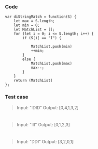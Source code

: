 ### Code
```
var diStringMatch = function(S) {
    let max = S.length;
    let min = 0;
    let MatchList = [];
    for (let i = 0; i <= S.length; i++) {
        if (S[i] == "I") {
            
            MatchList.push(min)
            ++min;
        }
        else {
            MatchList.push(max)
            max--;
        }
    }
    return (MatchList)
};
```
### Test case

> Input: "IDID"
> Output: [0,4,1,3,2]
#
>Input: "III"
>Output: [0,1,2,3]
#
>Input: "DDI"
>Output: [3,2,0,1]
